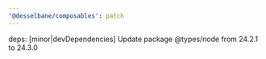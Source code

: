 ```yaml
---
'@desselbane/composables': patch
---
```


deps: [minor|devDependencies] Update package @types/node from 24.2.1 to 24.3.0
